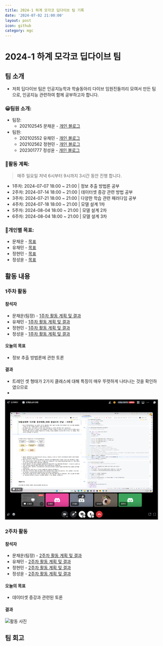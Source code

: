 ```yaml
---
title: 2024-1 하계 모각코 딥다이브 팀 기록
date: '2024-07-02 21:00:00'
layout: post
icon: github
category: mgc
---
```


# 2024-1 하계 모각코 딥다이브 팀

## 팀 소개
- 저희 딥다이브 팀은 인공지능학과 학술동아리 다이브 임원진들끼리 모여서 만든 팀으로, 인공지능 관련하여 함께 공부하고자 합니다.

### 😀팀원 소개:
- 팀장:
  - 202102545 문채운 - [개인 블로그](https://b-re-w.github.io/)
- 팀원:
  - 202102552 유채민 - [개인 블로그](https://Gtend.github.io)
  - 202102562 정현민 - [개인 블로그](https://jeonghyeonmin1.github.io)
  - 202301777 정성윤 - [개인 블로그](https://jungbug.github.io)

### 📄활동 계획:
> 매주 일요일 저녁 6시부터 9시까지 3시간 동안 진행 합니다.
- 1주차: 2024-07-07 18:00 ~ 21:00 | 정보 추출 방법론 공부
- 2주차: 2024-07-14 18:00 ~ 21:00 | 데이터셋 증강 관련 방법 공부
- 3주차: 2024-07-21 18:00 ~ 21:00 | 다양한 학습 관련 패러다임 공부
- 4주차: 2024-07-18 18:00 ~ 21:00 | 모델 설계 1차
- 5주차: 2024-08-04 18:00 ~ 21:00 | 모델 설계 2차
- 6주차: 2024-08-04 18:00 ~ 21:00 | 모델 설계 3차

### 🎯개인별 목표:
- 문채운 - [목표](https://b-re-w.github.io/mgc/2024/240701.html#%EC%84%B8%EB%B6%80-%EA%B3%84%ED%9A%8D)
- 유채민 - [목표](https://Gtend.github.io/mgc/2024/240701.html#%EC%84%B8%EB%B6%80-%EA%B3%84%ED%9A%8D)
- 정현민 - [목표](https://jeonghyeonmin1.github.io/mgc/2024/240701.html#%EC%84%B8%EB%B6%80-%EA%B3%84%ED%9A%8D)
- 정성윤 - [목표](https://jungbug.github.io/mgc/2024/240701.html#%EC%84%B8%EB%B6%80-%EA%B3%84%ED%9A%8D)



## 활동 내용

### 1주차 활동
#### 참석자
- 문채운(팀장) - [1주차 활동 계획 및 결과]()
- 유채민 - [1주차 활동 계획 및 결과]()
- 정현민 - [1주차 활동 계획 및 결과]()
- 정성윤 - [1주차 활동 계획 및 결과]()

#### 오늘의 목표
- 정보 추출 방법론에 관한 토론

#### 결과
- 트레인 셋 형태가 2가지 클래스에 대해 특징이 매우 뚜렷하게 나타나는 것을 확인하였으므로
- 
![활동 사진](/images/mgc/2024/summer_week1_discord.png)


### 2주차 활동
#### 참석자
- 문채운(팀장) - [2주차 활동 계획 및 결과]()
- 유채민 - [2주차 활동 계획 및 결과]()
- 정현민 - [2주차 활동 계획 및 결과]()
- 정성윤 - [2주차 활동 계획 및 결과]()

#### 오늘의 목표
- 데이터셋 증강과 관련된 토론

#### 결과
![활동 사진]()



## 팀 회고

